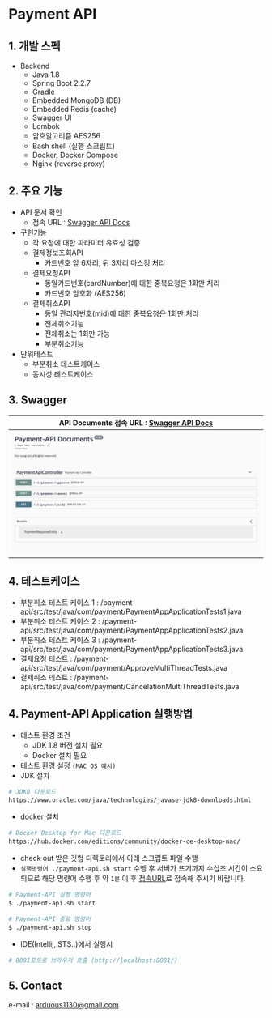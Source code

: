 # Payment API
## 1. 개발 스펙
- Backend
    - Java 1.8
    - Spring Boot 2.2.7
    - Gradle
    - Embedded MongoDB (DB)
    - Embedded Redis (cache)
    - Swagger UI
    - Lombok
    - 암호알고리즘 AES256
    - Bash shell (실행 스크립트)
    - Docker, Docker Compose    
    - Nginx (reverse proxy)


## 2. 주요 기능
- API 문서 확인
    - 접속 URL : [Swagger API Docs](http://localhost/swagger/index.html)
- 구현기능    
    - 각 요청에 대한 파라미터 유효성 검증
    - 결제정보조회API
        - 카드번호 앞 6자리, 뒤 3자리 마스킹 처리
    - 결제요청API
        - 동일카드번호(cardNumber)에 대한 중복요청은 1회만 처리
        - 카드번호 암호화 (AES256)        
    - 결제취소API
        - 동일 관리자번호(mid)에 대한 중복요청은 1회만 처리        
        - 전체취소기능
        - 전체취소는 1회만 가능
        - 부분취소기능
- 단위테스트
    - 부분취소 테스트케이스
    - 동시성 테스트케이스


## 3. Swagger
| API Documents 접속 URL : [Swagger API Docs](http://localhost/swagger/index.html)                           |
| ---------------------------------------------------------------------------------------------- |
| [![Screenshot of result1](./screenshots/screenshot-swagger.png)](./screenshots/screenshot-swagger.png) |


## 4. 테스트케이스
- 부분취소 테스트 케이스 1 : /payment-api/src/test/java/com/payment/PaymentAppApplicationTests1.java
- 부분취소 테스트 케이스 2 : /payment-api/src/test/java/com/payment/PaymentAppApplicationTests2.java
- 부분취소 테스트 케이스 3 : /payment-api/src/test/java/com/payment/PaymentAppApplicationTests3.java
- 결제요청 테스트 : /payment-api/src/test/java/com/payment/ApproveMultiThreadTests.java
- 결제취소 테스트 : /payment-api/src/test/java/com/payment/CancelationMultiThreadTests.java


## 4. Payment-API Application 실행방법
- 테스트 환경 조건
  - JDK 1.8 버전 설치 필요
  - Docker 설치 필요
- 테스트 환경 설정 `(MAC OS 예시)`
- JDK 설치
```bash
# JDK8 다운로드
https://www.oracle.com/java/technologies/javase-jdk8-downloads.html
```
- docker 설치
```bash
# Docker Desktop for Mac 다운로드
https://hub.docker.com/editions/community/docker-ce-desktop-mac/
``` 
- check out 받은 깃헙 디렉토리에서 아래 스크립트 파일 수행
- `실행명령어 ./payment-api.sh start` 수행 후 서버가 뜨기까지 수십초 시간이 소요되므로 해당 명령어 수행 후 약 `1분` 이 후 [접속URL](http://localhost/swagger/index.html)로 접속해 주시기 바랍니다. 
```bash
# Payment-API 실행 명령어
$ ./payment-api.sh start
```
```bash
# Payment-API 종료 명령어
$ ./payment-api.sh stop
```
- IDE(Intellij, STS..)에서 실행시
```bash
# 8081포트로 브라우저 호출 (http://localhost:8081/)
```


## 5. Contact
e-mail : arduous1130@gmail.com
